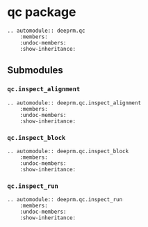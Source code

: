 # qc package

```{eval-rst}
.. automodule:: deeprm.qc
    :members:
    :undoc-members:
    :show-inheritance:
```


## Submodules

### `qc.inspect_alignment`

```{eval-rst}
.. automodule:: deeprm.qc.inspect_alignment
    :members:
    :undoc-members:
    :show-inheritance:
```


### `qc.inspect_block`

```{eval-rst}
.. automodule:: deeprm.qc.inspect_block
    :members:
    :undoc-members:
    :show-inheritance:
```


### `qc.inspect_run`

```{eval-rst}
.. automodule:: deeprm.qc.inspect_run
    :members:
    :undoc-members:
    :show-inheritance:
```

